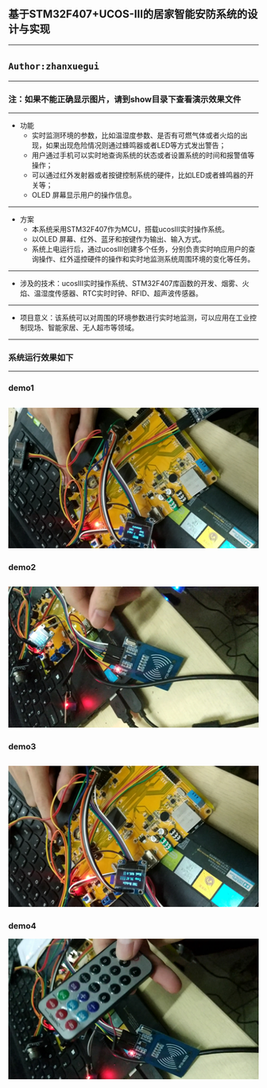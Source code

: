 ## 基于STM32F407+UCOS-III的居家智能安防系统的设计与实现

---------------------------

## `Author:zhanxuegui` 


-----------------------------
### 注：如果不能正确显示图片，请到show目录下查看演示效果文件

-----------------------------

 - 功能
    - 实时监测环境的参数，比如温湿度参数、是否有可燃气体或者火焰的出现，如果出现危险情况则通过蜂鸣器或者LED等方式发出警告；  
    - 用户通过手机可以实时地查询系统的状态或者设置系统的时间和报警值等操作；
    - 可以通过红外发射器或者按键控制系统的硬件，比如LED或者蜂鸣器的开关等；
    - OLED 屏幕显示用户的操作信息。
---------------------   
 - 方案
   - 本系统采用STM32F407作为MCU，搭载ucosIII实时操作系统。
   - 以OLED 屏幕、红外、蓝牙和按键作为输出、输入方式。
   - 系统上电运行后，通过ucosIII创建多个任务，分别负责实时响应用户的查询操作、红外遥控硬件的操作和实时地监测系统周围环境的变化等任务。
--------------
- 涉及的技术：ucosIII实时操作系统、STM32F407库函数的开发、烟雾、火焰、温湿度传感器、RTC实时时钟、RFID、超声波传感器。
-----------------
- 项目意义：该系统可以对周围的环境参数进行实时地监测，可以应用在工业控制现场、智能家居、无人超市等领域。

------------------------------

### 系统运行效果如下
----------------
### demo1
![](https://github.com/victory1355/IntellegentSecurity/blob/master/show/demo1.bmp)
------------------------
### demo2
![](https://github.com/victory1355/IntellegentSecurity/blob/master/show/demo2.bmp)
-----------------------
### demo3
![](https://github.com/victory1355/IntellegentSecurity/blob/master/show/demo3.bmp)
--------------------
### demo4
![](https://github.com/victory1355/IntellegentSecurity/blob/master/show/demo4.bmp)




